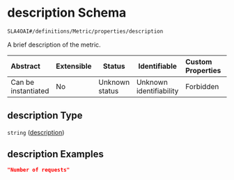 # description Schema

```txt
SLA4OAI#/definitions/Metric/properties/description
```

A brief description of the metric.


| Abstract            | Extensible | Status         | Identifiable            | Custom Properties | Additional Properties | Access Restrictions | Defined In                                                                       |
| :------------------ | ---------- | -------------- | ----------------------- | :---------------- | --------------------- | ------------------- | -------------------------------------------------------------------------------- |
| Can be instantiated | No         | Unknown status | Unknown identifiability | Forbidden         | Allowed               | none                | [SLA4OAI.schema.json\*](../../../out/SLA4OAI.schema.json "open original schema") |

## description Type

`string` ([description](sla4oai-definitions-metric-properties-description.md))

## description Examples

```json
"Number of requests"
```
